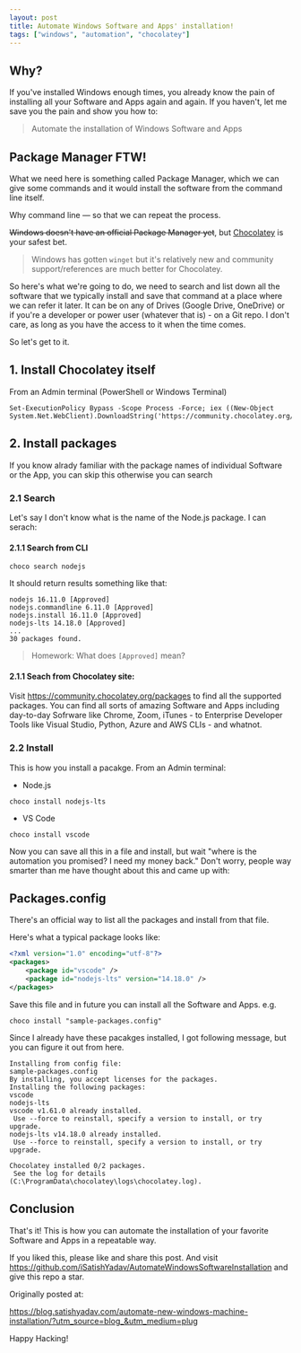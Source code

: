 ```yaml
---
layout: post
title: Automate Windows Software and Apps' installation!
tags: ["windows", "automation", "chocolatey"]
---
```


## Why?
If you've installed Windows enough times, you already know the pain of installing all your Software and Apps again and again. If you haven't, let me save you the pain and show you how to:

> Automate the installation of Windows Software and Apps

## Package Manager FTW!

What we need here is something called Package Manager, which we can give some commands and it would install the software from the command line itself.

Why command line — so that we can repeat the process.

~~Windows doesn't have an official Package Manager yet~~, but [Chocolatey](https://chocolatey.org/) is your safest bet.
> Windows has gotten `winget` but it's relatively new and community support/references are much better for Chocolatey. 

So here's what we're going to do, we need to search and list down all the software that we typically install and save that command at a place where we can refer it later. It can be on any of Drives (Google Drive, OneDrive) or if you're a developer or power user (whatever that is) - on a Git repo. I don't care, as long as you have the access to it when the time comes.

So let's get to it.

## 1. Install Chocolatey itself

From an Admin terminal (PowerShell or Windows Terminal)

````shell
Set-ExecutionPolicy Bypass -Scope Process -Force; iex ((New-Object System.Net.WebClient).DownloadString('https://community.chocolatey.org/install.ps1'))
````

## 2. Install packages
If you know alrady familiar with the package names of individual Software or the App, you can skip this otherwise you can search 

### 2.1 Search
Let's say I don't know what is the name of the Node.js package. I can serach:

#### 2.1.1 Search from CLI

````shell
choco search nodejs
````
It should return results something like that:

````shell
nodejs 16.11.0 [Approved]
nodejs.commandline 6.11.0 [Approved]
nodejs.install 16.11.0 [Approved]
nodejs-lts 14.18.0 [Approved]
...
30 packages found.

````

> Homework: What does `[Approved]` mean?

#### 2.1.1 Seach from Chocolatey site:

Visit https://community.chocolatey.org/packages to find all the supported packages. You can find all sorts of amazing Software and Apps including day-to-day Sofrware like Chrome, Zoom, iTunes - to Enterprise Developer Tools like Visual Studio, Python, Azure and AWS CLIs - and whatnot.

### 2.2 Install 

This is how you install a pacakge. From an Admin terminal:

* Node.js
````shell
choco install nodejs-lts
````

* VS Code
````shell
choco install vscode
````

Now you can save all this in a file and install, but wait "where is the automation you promised? I need my money back." Don't worry, people way smarter than me have thought about this and came up with:

## Packages.config
There's an official way to list all the packages and install from that file.

Here's what a typical package looks like:

````xml
<?xml version="1.0" encoding="utf-8"?>
<packages>
    <package id="vscode" />
    <package id="nodejs-lts" version="14.18.0" />
</packages>
````

Save this file and in future you can install all the Software and Apps. e.g.

````shell
choco install "sample-packages.config"
````

Since I already have these pacakges installed, I got following message, but you can figure it out from here.

````shell
Installing from config file:
sample-packages.config
By installing, you accept licenses for the packages.
Installing the following packages:
vscode
nodejs-lts
vscode v1.61.0 already installed.
 Use --force to reinstall, specify a version to install, or try upgrade.
nodejs-lts v14.18.0 already installed.
 Use --force to reinstall, specify a version to install, or try upgrade.

Chocolatey installed 0/2 packages.
 See the log for details (C:\ProgramData\chocolatey\logs\chocolatey.log).
````
## Conclusion

That's it! This is how you can automate the installation of your favorite Software and Apps in a repeatable way.

If you liked this, please like and share this post. And visit https://github.com/iSatishYadav/AutomateWindowsSoftwareInstallation and give this repo a star.

Originally posted at:

https://blog.satishyadav.com/automate-new-windows-machine-installation/?utm_source=blog_&utm_medium=plug

Happy Hacking!
